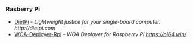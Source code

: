 ### Rasberry Pi

- [DietPi](https://github.com/Fourdee/DietPi) - _Lightweight justice for your single-board computer. http://dietpi.com_
- [WOA-Deployer-Rpi](https://github.com/WOA-Project/WOA-Deployer-Rpi) - _WOA Deployer for Raspberry Pi https://pi64.win/_
